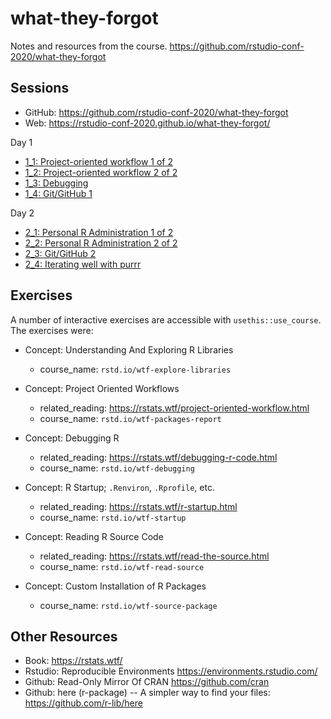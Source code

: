 # what-they-forgot

Notes and resources from the course. <https://github.com/rstudio-conf-2020/what-they-forgot>

## Sessions

- GitHub: <https://github.com/rstudio-conf-2020/what-they-forgot>
- Web: <https://rstudio-conf-2020.github.io/what-they-forgot/>

Day 1

- [1_1: Project-oriented workflow 1 of 2](https://github.com/rstudio-conf-2020/what-they-forgot/blob/master/day1_1.md)
- [1_2: Project-oriented workflow 2 of 2](https://github.com/rstudio-conf-2020/what-they-forgot/blob/master/day1_2.md)
- [1_3: Debugging](https://github.com/rstudio-conf-2020/what-they-forgot/blob/master/day1_3.md)
- [1_4: Git/GitHub 1](https://github.com/rstudio-conf-2020/what-they-forgot/blob/master/day1_4.md)

Day 2

- [2_1: Personal R Administration 1 of 2](https://github.com/rstudio-conf-2020/what-they-forgot/blob/master/day2_1.md)
- [2_2: Personal R Administration 2 of 2](https://github.com/rstudio-conf-2020/what-they-forgot/blob/master/day2_2.md)
- [2_3: Git/GitHub 2](https://github.com/rstudio-conf-2020/what-they-forgot/blob/master/day2_3.md)
- [2_4: Iterating well with purrr](https://github.com/rstudio-conf-2020/what-they-forgot/blob/master/day2_4.md)

## Exercises

A number of interactive exercises are accessible with `usethis::use_course`. The exercises were:

- Concept: Understanding And Exploring R Libraries 
  - course_name: `rstd.io/wtf-explore-libraries`
  
- Concept: Project Oriented Workflows
  - related_reading: <https://rstats.wtf/project-oriented-workflow.html>
  - course_name: `rstd.io/wtf-packages-report`
  
- Concept: Debugging R
  - related_reading: <https://rstats.wtf/debugging-r-code.html>
  - course_name: `rstd.io/wtf-debugging`
  
- Concept: R Startup; `.Renviron`, `.Rprofile`, etc.
  - related_reading: <https://rstats.wtf/r-startup.html>
  - course_name: `rstd.io/wtf-startup`
  
- Concept: Reading R Source Code
  - related_reading: <https://rstats.wtf/read-the-source.html>
  - course_name: `rstd.io/wtf-read-source`
  
- Concept: Custom Installation of R Packages
  - course_name: `rstd.io/wtf-source-package`

## Other Resources

- Book: <https://rstats.wtf/>
- Rstudio: Reproducible Environments <https://environments.rstudio.com/>
- Github: Read-Only Mirror Of CRAN <https://github.com/cran>
- Github: here (r-package) -- A simpler way to find your files: <https://github.com/r-lib/here>

